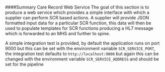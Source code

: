 ####Summary Care Record Web Service
The goal of this section is to produce a web service which provides a simple interface with which 
a supplier can perform SCR based actions. A supplier will provide JSON formatted input data 
for a particular SCR function, this data will then be used to populate templates for SCR functions producing
 a HL7 message which is forwarded to an MHS and further to spine.
 
 A simple integration test is provided, by default the application runs on port 9000 but this can be set 
 with the environment variable `SCR_SERVICE_PORT`, the integration test defaults to `http://localhost:9000`
 but again this can be changed with the environment variable `SCR_SERVICE_ADDRESS` and should be set
 for the pipeline